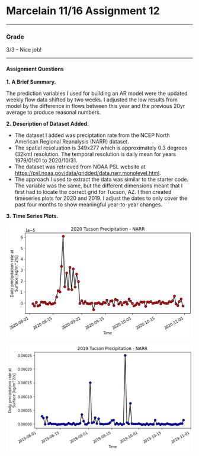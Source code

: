 # Marcelain 11/16 Assignment 12

___
### Grade

3/3 - Nice job!
___

#### Assignment Questions

__1.__ **A Brief Summary.**

The prediction variables I used for building an AR model were the updated weekly flow data shifted by two weeks.  I adjusted the low results from model by the
difference in flows between this year and the previous 20yr average to produce reasonal numbers.

__2.__ **Description of Dataset Added.**

- The dataset I added was preciptation rate from the NCEP North American Regional Reanalysis (NARR) dataset.
- The spatial resoluation is 349x277 which is approximately 0.3 degrees (32km) resolution.  The temporal resolution is daily mean for years 1979/01/01 to 2020/10/31.
- The dataset was retrieved from NOAA PSL website at https://psl.noaa.gov/data/gridded/data.narr.monolevel.html.
- The approach I used to extract the data was similar to the starter code.  The variable was the same, but the different dimensions meant that I first had to locate the
correct grid for Tucson, AZ.  I then created timeseries plots for 2020 and 2019.  I adjust the dates to only cover the past four months to show meaningful year-to-year changes.

__3.__ **Time Series Plots.**  

![](assets/marcelain_HW12-b0cc999d.png)

![](assets/marcelain_HW12-f6fd5613.png)
